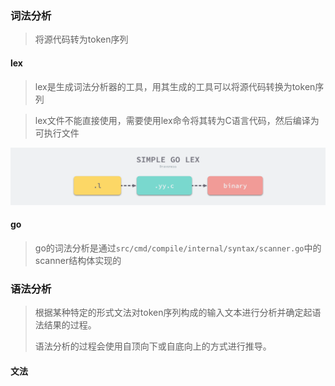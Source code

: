 ### 词法分析

> 将源代码转为token序列

#### lex

> lex是生成词法分析器的工具，用其生成的工具可以将源代码转换为token序列

> lex文件不能直接使用，需要使用lex命令将其转为C语言代码，然后编译为可执行文件

![8_lex_compile.png](img/8_lex_compile.png)


#### go

> go的词法分析是通过`src/cmd/compile/internal/syntax/scanner.go`中的scanner结构体实现的

### 语法分析

> 根据某种特定的形式文法对token序列构成的输入文本进行分析并确定起语法结果的过程。
> 
> 语法分析的过程会使用自顶向下或自底向上的方式进行推导。


#### 文法














